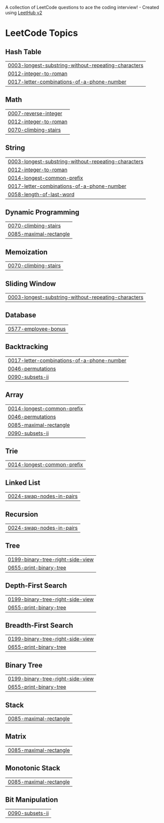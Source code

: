 A collection of LeetCode questions to ace the coding interview! - Created using [LeetHub v2](https://github.com/arunbhardwaj/LeetHub-2.0)
<!---LeetCode Topics Start-->
# LeetCode Topics
## Hash Table
|  |
| ------- |
| [0003-longest-substring-without-repeating-characters](https://github.com/sudhakar-1104/Leetcode/tree/master/0003-longest-substring-without-repeating-characters) |
| [0012-integer-to-roman](https://github.com/sudhakar-1104/Leetcode/tree/master/0012-integer-to-roman) |
| [0017-letter-combinations-of-a-phone-number](https://github.com/sudhakar-1104/Leetcode/tree/master/0017-letter-combinations-of-a-phone-number) |
## Math
|  |
| ------- |
| [0007-reverse-integer](https://github.com/sudhakar-1104/Leetcode/tree/master/0007-reverse-integer) |
| [0012-integer-to-roman](https://github.com/sudhakar-1104/Leetcode/tree/master/0012-integer-to-roman) |
| [0070-climbing-stairs](https://github.com/sudhakar-1104/Leetcode/tree/master/0070-climbing-stairs) |
## String
|  |
| ------- |
| [0003-longest-substring-without-repeating-characters](https://github.com/sudhakar-1104/Leetcode/tree/master/0003-longest-substring-without-repeating-characters) |
| [0012-integer-to-roman](https://github.com/sudhakar-1104/Leetcode/tree/master/0012-integer-to-roman) |
| [0014-longest-common-prefix](https://github.com/sudhakar-1104/Leetcode/tree/master/0014-longest-common-prefix) |
| [0017-letter-combinations-of-a-phone-number](https://github.com/sudhakar-1104/Leetcode/tree/master/0017-letter-combinations-of-a-phone-number) |
| [0058-length-of-last-word](https://github.com/sudhakar-1104/Leetcode/tree/master/0058-length-of-last-word) |
## Dynamic Programming
|  |
| ------- |
| [0070-climbing-stairs](https://github.com/sudhakar-1104/Leetcode/tree/master/0070-climbing-stairs) |
| [0085-maximal-rectangle](https://github.com/sudhakar-1104/Leetcode/tree/master/0085-maximal-rectangle) |
## Memoization
|  |
| ------- |
| [0070-climbing-stairs](https://github.com/sudhakar-1104/Leetcode/tree/master/0070-climbing-stairs) |
## Sliding Window
|  |
| ------- |
| [0003-longest-substring-without-repeating-characters](https://github.com/sudhakar-1104/Leetcode/tree/master/0003-longest-substring-without-repeating-characters) |
## Database
|  |
| ------- |
| [0577-employee-bonus](https://github.com/sudhakar-1104/Leetcode/tree/master/0577-employee-bonus) |
## Backtracking
|  |
| ------- |
| [0017-letter-combinations-of-a-phone-number](https://github.com/sudhakar-1104/Leetcode/tree/master/0017-letter-combinations-of-a-phone-number) |
| [0046-permutations](https://github.com/sudhakar-1104/Leetcode/tree/master/0046-permutations) |
| [0090-subsets-ii](https://github.com/sudhakar-1104/Leetcode/tree/master/0090-subsets-ii) |
## Array
|  |
| ------- |
| [0014-longest-common-prefix](https://github.com/sudhakar-1104/Leetcode/tree/master/0014-longest-common-prefix) |
| [0046-permutations](https://github.com/sudhakar-1104/Leetcode/tree/master/0046-permutations) |
| [0085-maximal-rectangle](https://github.com/sudhakar-1104/Leetcode/tree/master/0085-maximal-rectangle) |
| [0090-subsets-ii](https://github.com/sudhakar-1104/Leetcode/tree/master/0090-subsets-ii) |
## Trie
|  |
| ------- |
| [0014-longest-common-prefix](https://github.com/sudhakar-1104/Leetcode/tree/master/0014-longest-common-prefix) |
## Linked List
|  |
| ------- |
| [0024-swap-nodes-in-pairs](https://github.com/sudhakar-1104/Leetcode/tree/master/0024-swap-nodes-in-pairs) |
## Recursion
|  |
| ------- |
| [0024-swap-nodes-in-pairs](https://github.com/sudhakar-1104/Leetcode/tree/master/0024-swap-nodes-in-pairs) |
## Tree
|  |
| ------- |
| [0199-binary-tree-right-side-view](https://github.com/sudhakar-1104/Leetcode/tree/master/0199-binary-tree-right-side-view) |
| [0655-print-binary-tree](https://github.com/sudhakar-1104/Leetcode/tree/master/0655-print-binary-tree) |
## Depth-First Search
|  |
| ------- |
| [0199-binary-tree-right-side-view](https://github.com/sudhakar-1104/Leetcode/tree/master/0199-binary-tree-right-side-view) |
| [0655-print-binary-tree](https://github.com/sudhakar-1104/Leetcode/tree/master/0655-print-binary-tree) |
## Breadth-First Search
|  |
| ------- |
| [0199-binary-tree-right-side-view](https://github.com/sudhakar-1104/Leetcode/tree/master/0199-binary-tree-right-side-view) |
| [0655-print-binary-tree](https://github.com/sudhakar-1104/Leetcode/tree/master/0655-print-binary-tree) |
## Binary Tree
|  |
| ------- |
| [0199-binary-tree-right-side-view](https://github.com/sudhakar-1104/Leetcode/tree/master/0199-binary-tree-right-side-view) |
| [0655-print-binary-tree](https://github.com/sudhakar-1104/Leetcode/tree/master/0655-print-binary-tree) |
## Stack
|  |
| ------- |
| [0085-maximal-rectangle](https://github.com/sudhakar-1104/Leetcode/tree/master/0085-maximal-rectangle) |
## Matrix
|  |
| ------- |
| [0085-maximal-rectangle](https://github.com/sudhakar-1104/Leetcode/tree/master/0085-maximal-rectangle) |
## Monotonic Stack
|  |
| ------- |
| [0085-maximal-rectangle](https://github.com/sudhakar-1104/Leetcode/tree/master/0085-maximal-rectangle) |
## Bit Manipulation
|  |
| ------- |
| [0090-subsets-ii](https://github.com/sudhakar-1104/Leetcode/tree/master/0090-subsets-ii) |
<!---LeetCode Topics End-->
